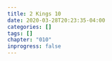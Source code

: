 ```yaml
---
title: 2 Kings 10
date: 2020-03-28T20:23:35-04:00
categories: []
tags: []
chapter: "010"
inprogress: false
---
```


